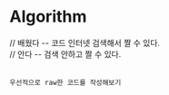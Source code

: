 # Algorithm
// 배웠다 -- 코드 인터넷 검색해서 짤 수 있다.<br>
// 안다 -- 검색 안하고 짤 수 있다.<br><br>

`우선적으로 raw한 코드를 작성해보기`
